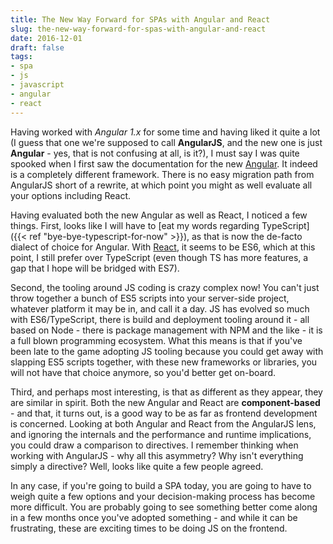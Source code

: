 ```yaml
---
title: The New Way Forward for SPAs with Angular and React
slug: the-new-way-forward-for-spas-with-angular-and-react
date: 2016-12-01
draft: false
tags:
- spa
- js
- javascript
- angular
- react
---
```

Having worked with *Angular 1.x* for some time and having liked it quite a lot (I guess that one we're supposed to call **AngularJS**, and the new one is just **Angular** - yes, that is not confusing at all, is it?), I must say I was quite spooked when I first saw the documentation for the new [Angular](https://angular.io/). It indeed is a completely different framework. There is no easy migration path from AngularJS short of a rewrite, at which point you might as well evaluate all your options including React.

Having evaluated both the new Angular as well as React, I noticed a few things. First, looks like I will have to [eat my words regarding TypeScript]({{< ref "bye-bye-typescript-for-now" >}}), as that is now the de-facto dialect of choice for Angular. With [React](https://reactjs.org/), it seems to be ES6, which at this point, I still prefer over TypeScript (even though TS has more features, a gap that I hope will be bridged with ES7).

Second, the tooling around JS coding is crazy complex now! You can't just throw together a bunch of ES5 scripts into your server-side project, whatever platform it may be in, and call it a day. JS has evolved so much with ES6/TypeScript, there is build and deployment tooling around it - all based on Node - there is package management with NPM and the like - it is a full blown programming ecosystem. What this means is that if you've been late to the game adopting JS tooling because you could get away with slapping ES5 scripts together, with these new frameworks or libraries, you will not have that choice anymore, so you'd better get on-board.

Third, and perhaps most interesting, is that as different as they appear, they are similar in spirit. Both the new Angular and React are **component-based** - and that, it turns out, is a good way to be as far as frontend development is concerned. Looking at both Angular and React from the AngularJS lens, and ignoring the internals and the performance and runtime implications, you could draw a comparison to directives. I remember thinking when working with AngularJS - why all this asymmetry? Why isn't everything simply a directive? Well, looks like quite a few people agreed.

In any case, if you're going to build a SPA today, you are going to have to weigh quite a few options and your decision-making process has become more difficult. You are probably going to see something better come along in a few months once you've adopted something - and while it can be frustrating, these are exciting times to be doing JS on the frontend.
